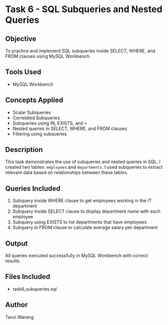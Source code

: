 # Task 6 - SQL Subqueries and Nested Queries

## Objective
To practice and implement SQL subqueries inside SELECT, WHERE, and FROM clauses using MySQL Workbench.

## Tools Used
- MySQL Workbench

## Concepts Applied
- Scalar Subqueries
- Correlated Subqueries
- Subqueries using IN, EXISTS, and =
- Nested queries in SELECT, WHERE, and FROM clauses
- Filtering using subqueries

## Description
This task demonstrates the use of subqueries and nested queries in SQL. I created two tables: `employees` and `departments`. I used subqueries to extract relevant data based on relationships between these tables.

## Queries Included
1. Subquery inside WHERE clause to get employees working in the IT department
2. Subquery inside SELECT clause to display department name with each employee
3. Subquery using EXISTS to list departments that have employees
4. Subquery in FROM clause to calculate average salary per department

## Output
All queries executed successfully in MySQL Workbench with correct results.

## Files Included
- task6_subqueries.sql

## Author
Tanvi Warang
